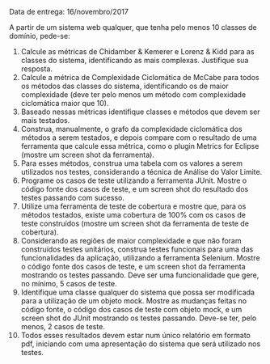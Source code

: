 Data de entrega: 16/novembro/2017

A partir de um sistema web qualquer, que tenha pelo menos 10 classes de domínio, pede-se:

1) Calcule as métricas de Chidamber & Kemerer e Lorenz & Kidd para as classes do sistema,
identificando as mais complexas. Justifique sua resposta.
2) Calcule a métrica de Complexidade Ciclomática de McCabe para todos os métodos das classes do
sistema, identificando os de maior complexidade (deve ter pelo menos um método com
complexidade ciclomática maior que 10).
3) Baseado nessas métricas identifique classes e métodos que devem ser mais testados.
4) Construa, manualmente, o grafo da complexidade ciclomática dos métodos a serem testados, e
depois compare com o resultado de uma ferramenta que calcule essa métrica, como o plugin
Metrics for Eclipse (mostre um screen shot da ferramenta).
5) Para esses métodos, construa uma tabela com os valores a serem utilizados nos testes,
considerando a técnica de Análise do Valor Limite.
6) Programe os casos de teste utilizando a ferramenta JUnit. Mostre o código fonte dos casos de
teste, e um screen shot do resultado dos testes passando com sucesso.
7) Utilize uma ferramenta de teste de cobertura e mostre que, para os métodos testados, existe uma
cobertura de 100% com os casos de teste construídos (mostre um screen shot da ferramenta de
teste de cobertura).
8) Considerando as regiões de maior complexidade e que não foram construídos testes unitários,
construa testes funcionais para uma das funcionalidades da aplicação, utilizando a ferramenta
Selenium. Mostre o código fonte dos casos de teste, e um screen shot da ferramenta mostrando os
testes passando. Deve ser uma funcionalidade que gere, no mínimo, 5 casos de teste.
9) Identifique uma classe qualquer do sistema que possa ser modificada para a utilização de um
objeto mock. Mostre as mudanças feitas no código fonte, o código dos casos de teste com objeto
mock, e um screen shot do JUnit mostrando os testes passando. Deve-se ter, pelo menos, 2 casos
de teste.
10) Todos esses resultados devem estar num único relatório em formato pdf, iniciando com uma 
apresentação do sistema que será utilizado nos testes.